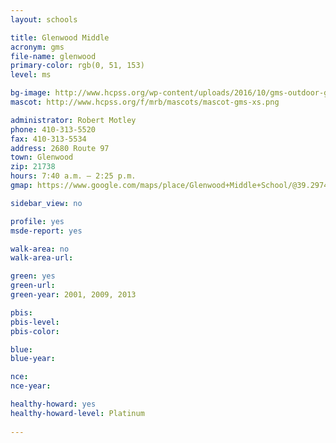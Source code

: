 ```yaml
---
layout: schools

title: Glenwood Middle
acronym: gms
file-name: glenwood
primary-color: rgb(0, 51, 153)
level: ms

bg-image: http://www.hcpss.org/wp-content/uploads/2016/10/gms-outdoor-group.jpg
mascot: http://www.hcpss.org/f/mrb/mascots/mascot-gms-xs.png

administrator: Robert Motley
phone: 410-313-5520
fax: 410-313-5534
address: 2680 Route 97
town: Glenwood
zip: 21738
hours: 7:40 a.m. – 2:25 p.m.
gmap: https://www.google.com/maps/place/Glenwood+Middle+School/@39.2974363,-77.0264233,17z/data=!3m1!4b1!4m2!3m1!1s0x89c828891da237c9:0xfb357c63636827cb?hl=en

sidebar_view: no

profile: yes
msde-report: yes

walk-area: no
walk-area-url: 

green: yes
green-url:
green-year: 2001, 2009, 2013

pbis:
pbis-level:
pbis-color:

blue:
blue-year:

nce:
nce-year:

healthy-howard: yes
healthy-howard-level: Platinum
 
---
```

